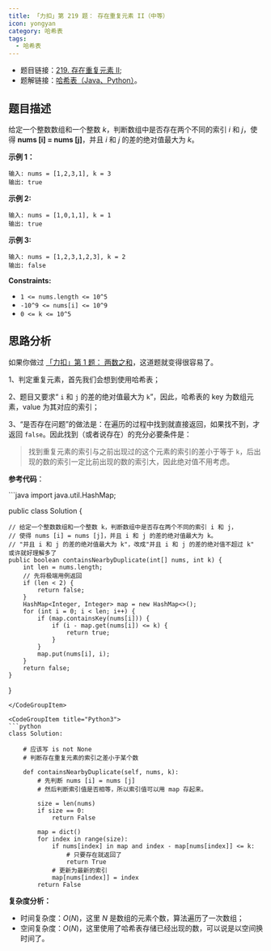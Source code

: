 ```yaml
---
title: 「力扣」第 219 题： 存在重复元素 II（中等）
icon: yongyan
category: 哈希表
tags:
  - 哈希表
---
```


- 题目链接：[219. 存在重复元素 II](https://leetcode-cn.com/problems/contains-duplicate-ii/);
- 题解链接：[哈希表（Java、Python）](https://leetcode-cn.com/problems/contains-duplicate-ii/solution/ha-xi-biao-python-dai-ma-java-dai-ma-by-liweiwei14/)。

## 题目描述

给定一个整数数组和一个整数 _k_，判断数组中是否存在两个不同的索引 _i_ 和 _j_，使得 **nums [i] = nums [j]**，并且 _i_ 和 _j_ 的差的绝对值最大为 _k_。

**示例 1：**

```
输入: nums = [1,2,3,1], k = 3
输出: true
```

**示例 2:**

```
输入: nums = [1,0,1,1], k = 1
输出: true
```

**示例 3:**

```
输入: nums = [1,2,3,1,2,3], k = 2
输出: false
```

**Constraints:**

- `1 <= nums.length <= 10^5`
- `-10^9 <= nums[i] <= 10^9`
- `0 <= k <= 10^5`

## 思路分析

如果你做过 [「力扣」第 1 题： 两数之和](https://leetcode-cn.com/problems/two-sum/)，这道题就变得很容易了。

1、判定重复元素，首先我们会想到使用哈希表；

2、题目又要求“ `i` 和 `j` 的差的绝对值最大为 `k`”，因此，哈希表的 key 为数组元素，value 为其对应的索引；

3、“是否存在问题”的做法是：在遍历的过程中找到就直接返回，如果找不到，才返回 `false`。因此找到（或者说存在）的充分必要条件是：

> 找到重复元素的索引与之前出现过的这个元素的索引的差小于等于 `k`，后出现的数的索引一定比前出现的数的索引大，因此绝对值不用考虑。

**参考代码**：

<CodeGroup>
<CodeGroupItem title="Java">
```java
import java.util.HashMap;

public class Solution {

    // 给定一个整数数组和一个整数 k，判断数组中是否存在两个不同的索引 i 和 j，
    // 使得 nums [i] = nums [j]，并且 i 和 j 的差的绝对值最大为 k。
    // "并且 i 和 j 的差的绝对值最大为 k"，改成"并且 i 和 j 的差的绝对值不超过 k" 或许就好理解多了
    public boolean containsNearbyDuplicate(int[] nums, int k) {
        int len = nums.length;
        // 先将极端用例返回
        if (len < 2) {
            return false;
        }
        HashMap<Integer, Integer> map = new HashMap<>();
        for (int i = 0; i < len; i++) {
            if (map.containsKey(nums[i])) {
                if (i - map.get(nums[i]) <= k) {
                    return true;
                }
            }
            map.put(nums[i], i);
        }
        return false;
    }

}

````
</CodeGroupItem>

<CodeGroupItem title="Python3">
```python
class Solution:

    # 应该写 is not None
    # 判断存在重复元素的索引之差小于某个数

    def containsNearbyDuplicate(self, nums, k):
        # 先判断 nums [i] = nums [j]
        # 然后判断索引值是否相等，所以索引值可以用 map 存起来。

        size = len(nums)
        if size == 0:
            return False

        map = dict()
        for index in range(size):
            if nums[index] in map and index - map[nums[index]] <= k:
                # 只要存在就返回了
                return True
            # 更新为最新的索引
            map[nums[index]] = index
        return False
````

</CodeGroupItem>
</CodeGroup>

**复杂度分析：**

- 时间复杂度：$O(N)$，这里 $N$ 是数组的元素个数，算法遍历了一次数组；
- 空间复杂度：$O(N)$，这里使用了哈希表存储已经出现的数，可以说是以空间换时间了。
